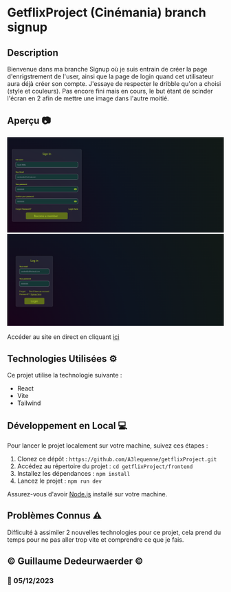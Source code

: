 # GetflixProject (Cinémania) branch signup

## Description

Bienvenue dans ma branche Signup où je suis entrain de créer la page d'enrigstrement de l'user, ainsi que la page de login quand cet utilisateur aura déjà créer son compte. J'essaye de respecter le dribble qu'on a choisi (style et couleurs). Pas encore fini mais en cours, le but étant de scinder l'écran en 2 afin de mettre une image dans l'autre moitié.

## Aperçu :camera:

![Aperçu de l'interface](./frontend/src/img/DesktopSign.png)
![Aperçu de l'interface](./frontend/src/img/LoginDesk.png)

Accéder au site en direct en cliquant [ici](https://zanko19.github.io/api-nasa/)

## Technologies Utilisées :gear:

Ce projet utilise la technologie suivante :

- React
- Vite
- Tailwind

## Développement en Local :computer:

Pour lancer le projet localement sur votre machine, suivez ces étapes :

1. Clonez ce dépôt : `https://github.com/A3lequenne/getflixProject.git`
2. Accédez au répertoire du projet : `cd getflixProject/frontend`
3. Installez les dépendances : `npm install`
4. Lancez le projet : `npm run dev`

Assurez-vous d'avoir [Node.js](https://nodejs.org/) installé sur votre machine.

## Problèmes Connus :warning:

Difficulté à assimiler 2 nouvelles technologies pour ce projet, cela prend du temps pour ne pas aller trop vite et comprendre ce que je fais.

## © Guillaume Dedeurwaerder © 
### :calendar: 05/12/2023

